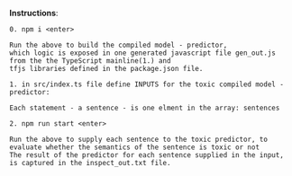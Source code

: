 **Instructions**:

	0. npm i <enter> 

	Run the above to build the compiled model - predictor, 
	which logic is exposed in one generated javascript file gen_out.js from the the TypeScript mainline(1.) and 
	tfjs libraries defined in the package.json file.

	1. in src/index.ts file define INPUTS for the toxic compiled model - predictor: 

	Each statement - a sentence - is one elment in the array: sentences

	2. npm run start <enter>  

	Run the above to supply each sentence to the toxic predictor, to evaluate whether the semantics of the sentence is toxic or not
	The result of the predictor for each sentence supplied in the input, is captured in the inspect_out.txt file.
